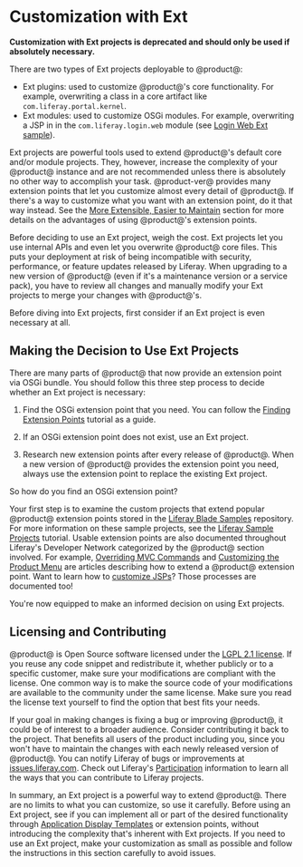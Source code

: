 # Customization with Ext

**Customization with Ext projects is deprecated and should only be used if
absolutely necessary.**

There are two types of Ext projects deployable to @product@:

- Ext plugins: used to customize @product@'s core functionality. For example,
  overwriting a class in a core artifact like `com.liferay.portal.kernel`.
- Ext modules: used to customize OSGi modules. For example, overwriting a JSP in
  in the `com.liferay.login.web` module (see
  [Login Web Ext sample](/develop/reference/-/knowledge_base/7-1/login-web-ext)).

Ext projects are powerful tools used to extend @product@'s default core and/or
module projects. They, however, increase the complexity of your @product@
instance and are not recommended unless there is absolutely no other way to
accomplish your task. @product-ver@ provides many extension points that let you
customize almost every detail of @product@. If there's a way to customize what
you want with an extension point, do it that way instead. See the
[More Extensible, Easier to Maintain](/develop/tutorials/-/knowledge_base/7-1/benefits-of-liferay-7-for-liferay-6-developers#more-extensible-easier-to-maintain)
section for more details on the advantages of using @product@'s extension
points.

Before deciding to use an Ext project, weigh the cost. Ext projects let you use
internal APIs and even let you overwrite @product@ core files. This puts
your deployment at risk of being incompatible with security, performance, or
feature updates released by Liferay. When upgrading to a new version of
@product@ (even if it's a maintenance version or a service pack), you have to
review all changes and manually modify your Ext projects to merge your changes
with @product@'s.

<!-- TODO: Find more info on deployment/redeployment steps for production
systems before adding this back. 

Additionally, Ext plugins aren't hot deployable. To deploy an	
Ext plugin, you must restart your server. Additional steps are also required to	
deploy or redeploy to production systems.-->

Before diving into Ext projects, first consider if an Ext project is even
necessary at all.

## Making the Decision to Use Ext Projects

There are many parts of @product@ that now provide an extension point via OSGi
bundle. You should follow this three step process to decide whether an Ext
project is necessary:

1.  Find the OSGi extension point that you need. You can follow the
    [Finding Extension Points](/develop/tutorials/-/knowledge_base/7-1/finding-extension-points)
    tutorial as a guide.

2.  If an OSGi extension point does not exist, use an Ext project.

3.  Research new extension points after every release of @product@. When a new
    version of @product@ provides the extension point you need, always use the
    extension point to replace the existing Ext project.

So how do you find an OSGi extension point?

Your first step is to examine the custom projects that extend popular @product@
extension points stored in the
[Liferay Blade Samples](https://github.com/liferay/liferay-blade-samples)
repository. For
more information on these sample projects, see the
[Liferay Sample Projects](/develop/tutorials/-/knowledge_base/7-1/liferay-sample-projects)
tutorial. Usable extension points are also documented throughout Liferay's
Developer Network categorized by the @product@ section involved. For example,
[Overriding MVC Commands](/develop/tutorials/-/knowledge_base/7-1/overriding-mvc-commands)
and
[Customizing the Product Menu](/develop/tutorials/-/knowledge_base/7-1/customizing-the-product-menu)
are articles describing how to extend a @product@ extension point. Want to
learn how to
[customize JSPs](/develop/tutorials/-/knowledge_base/7-1/customizing-jsps)?
Those processes are documented too!

You're now equipped to make an informed decision on using Ext projects.

## Licensing and Contributing [](id=licensing-and-contributing)

@product@ is Open Source software licensed under the 
[LGPL 2.1 license](http://www.gnu.org/licenses/lgpl-2.1.html).
If you reuse any code snippet and redistribute it, whether publicly or to a
specific customer, make sure your modifications are compliant with the license.
One common way is to make the source code of your modifications are available to
the community under the same license. Make sure you read the license text
yourself to find the option that best fits your needs. 

If your goal in making changes is fixing a bug or improving @product@, it could
be of interest to a broader audience. Consider contributing it back to the
project. That benefits all users of the product including you, since you won't
have to maintain the changes with each newly released version of @product@. You
can notify Liferay of bugs or improvements at
[issues.liferay.com](http://issues.liferay.com). Check out Liferay's
[Participation](/participate/contribute-a-feature) information to learn all the
ways that you can contribute to Liferay projects. 

In summary, an Ext project is a powerful way to extend @product@. There are no
limits to what you can customize, so use it carefully. Before using
an Ext project, see if you can implement all or part of the desired functionality
through
[Application Display Templates](/discover/portal/-/knowledge_base/7-1/styling-apps-and-assets)
or extension points, without introducing the complexity that's inherent with Ext
projects. If you need to use an Ext project, make your customization as small as
possible and follow the instructions in this section carefully to avoid issues.
